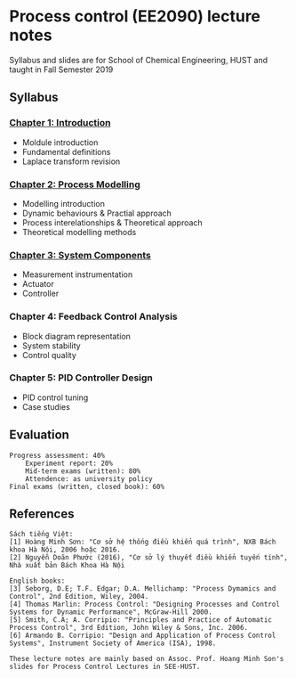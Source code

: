 # Process control (EE2090) lecture notes
Syllabus and slides are for School of Chemical Engineering, HUST and taught in Fall Semester 2019

## Syllabus
### [Chapter 1: Introduction](https://github.com/hoangducchinh/process_control_lectures/blob/master/C1_Introduction.pdf)

* Moldule introduction
* Fundamental definitions
* Laplace transform revision

### [Chapter 2: Process Modelling](https://github.com/hoangducchinh/process_control_lectures/blob/master/C2_Process_Model.pdf)

* Modelling introduction
* Dynamic behaviours & Practial approach
* Process interelationships & Theoretical approach
* Theoretical modelling methods

### [Chapter 3: System Components](https://github.com/hoangducchinh/process_control_lectures/blob/master/C3_System_Components.pdf)

* Measurement instrumentation
* Actuator
* Controller

### Chapter 4: Feedback Control Analysis

* Block diagram representation
* System stability
* Control quality

### Chapter 5: PID Controller Design

* PID control tuning
* Case studies

## Evaluation

    Progress assessment: 40% 
        Experiment report: 20%
        Mid-term exams (written): 80%
        Attendence: as university policy
    Final exams (written, closed book): 60%

## References
	
    Sách tiếng Việt:
    [1] Hoàng Minh Sơn: "Cơ sở hệ thống điều khiển quá trình", NXB Bách khoa Hà Nội, 2006 hoặc 2016.
    [2] Nguyễn Doãn Phước (2016), "Cơ sở lý thuyết điều khiển tuyến tính", Nhà xuất bản Bách Khoa Hà Nội

    English books:
    [3] Seborg, D.E; T.F. Edgar; D.A. Mellichamp: "Process Dymamics and Control", 2nd Edition, Wiley, 2004.
    [4] Thomas Marlin: Process Control: "Designing Processes and Control Systems for Dynamic Performance", McGraw-Hill 2000. 
    [5] Smith, C.A; A. Corripio: "Principles and Practice of Automatic Process Control", 3rd Edition, John Wiley & Sons, Inc. 2006.
    [6] Armando B. Corripio: "Design and Application of Process Control Systems", Instrument Society of America (ISA), 1998.
	
	These lecture notes are mainly based on Assoc. Prof. Hoang Minh Son's slides for Process Control Lectures in SEE-HUST.